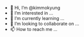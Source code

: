 - 👋 Hi, I’m @kimmokyung
- 👀 I’m interested in ...
- 🌱 I’m currently learning ...
- 💞️ I’m looking to collaborate on ...
- 📫 How to reach me ...

<!---
kimmokyung/kimmokyung is a ✨ special ✨ repository because its `README.md` (this file) appears on your GitHub profile.
You can click the Preview link to take a look at your changes.
--->
